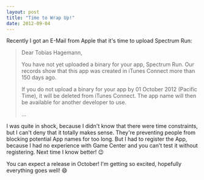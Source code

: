 ```yaml
---
layout: post
title: "Time to Wrap Up!"
date: 2012-09-04
---
```

Recently I got an E-Mail from Apple that it's time to upload Spectrum Run:

> Dear Tobias Hagemann,
>
> You have not yet uploaded a binary for your app, Spectrum Run. Our records show that this app was created in iTunes Connect more than 150 days ago.
>
> If you do not upload a binary for your app by 01 October 2012 (Pacific Time), it will be deleted from iTunes Connect. The app name will then be available for another developer to use.
>
> …

I was quite in shock, because I didn't know that there were time constraints, but I can't deny that it totally makes sense. They're preventing people from blocking potential App names for too long. But I had to register the App, because I had no experience with Game Center and you can't test it without registering. Next time I know better! :wink:

You can expect a release in October! I'm getting so excited, hopefully everything goes well! :smile:
